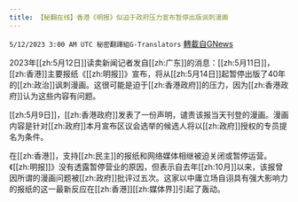 ```yaml
---
title: 【秘翻在线】香港《明报》似迫于政府压力宣布暂停出版讽刺漫画
---
```

`5/12/2023 3:00 AM UTC 秘密翻譯組G-Translators` [轉載自GNews](https://gnews.org/articles/1294090)

         

2023年[[zh:5月12日]]读卖新闻记者发自[[zh:广东]]的消息：[[zh:5月11日]]，[[zh:香港]]主要报纸《[[zh:明报]]》宣布，将从[[zh:5月14日]]起暂停出版了40年的[[zh:政治]]讽刺漫画。这很可能是迫于[[zh:香港政府]]的压力，因为[[zh:香港政府]]认为这些内容有问题。

[[zh:5月9日]]，[[zh:香港政府]]发表了一份声明，谴责该报当天刊登的漫画。漫画内容是针对[[zh:政府]]本月宣布区议会选举的候选人将以[[zh:政府]]授权的专员提名为条件。

在[[zh:香港]]，支持[[zh:民主]]的报纸和网络媒体相继被迫关闭或暂停运营。《[[zh:明报]]》没有透露暂停营业的原因，但表示自去年[[zh:10月]]以来，该报曾因所谓的漫画问题被[[zh:政府]]批评过五次。这家以中庸立场自诩具有强大影响力的报纸的这一最新反应在[[zh:香港]][[zh:媒体界]]引起了轰动。
